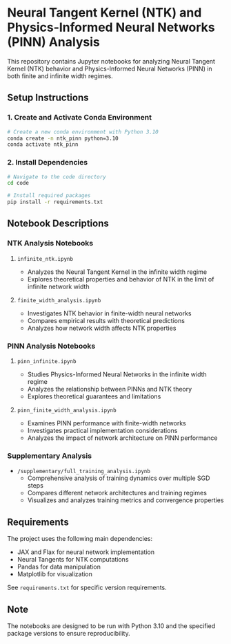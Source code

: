 # Neural Tangent Kernel (NTK) and Physics-Informed Neural Networks (PINN) Analysis

This repository contains Jupyter notebooks for analyzing Neural Tangent Kernel (NTK) behavior and Physics-Informed Neural Networks (PINN) in both finite and infinite width regimes.

## Setup Instructions

### 1. Create and Activate Conda Environment

```bash
# Create a new conda environment with Python 3.10
conda create -n ntk_pinn python=3.10
conda activate ntk_pinn
```

### 2. Install Dependencies

```bash
# Navigate to the code directory
cd code

# Install required packages
pip install -r requirements.txt
```

## Notebook Descriptions

### NTK Analysis Notebooks

1. `infinite_ntk.ipynb`
   - Analyzes the Neural Tangent Kernel in the infinite width regime
   - Explores theoretical properties and behavior of NTK in the limit of infinite network width

2. `finite_width_analysis.ipynb`
   - Investigates NTK behavior in finite-width neural networks
   - Compares empirical results with theoretical predictions
   - Analyzes how network width affects NTK properties

### PINN Analysis Notebooks

1. `pinn_infinite.ipynb`
   - Studies Physics-Informed Neural Networks in the infinite width regime
   - Analyzes the relationship between PINNs and NTK theory
   - Explores theoretical guarantees and limitations

2. `pinn_finite_width_analysis.ipynb`
   - Examines PINN performance with finite-width networks
   - Investigates practical implementation considerations
   - Analyzes the impact of network architecture on PINN performance

### Supplementary Analysis 

- `/supplementary/full_training_analysis.ipynb`
  - Comprehensive analysis of training dynamics over multiple SGD steps
  - Compares different network architectures and training regimes
  - Visualizes and analyzes training metrics and convergence properties

## Requirements

The project uses the following main dependencies:
- JAX and Flax for neural network implementation
- Neural Tangents for NTK computations
- Pandas for data manipulation
- Matplotlib for visualization

See `requirements.txt` for specific version requirements.

## Note

The notebooks are designed to be run with Python 3.10 and the specified package versions to ensure reproducibility.
